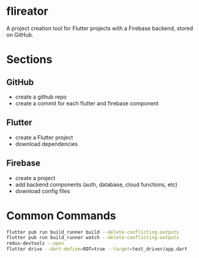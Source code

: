# flireator

A project creation tool for Flutter projects with a Firebase backend, stored on GitHub.

# Sections 

## GitHub 

- create a github repo 
- create a commit for each flutter and firebase component 

## Flutter 

- create a Flutter project 
- download dependencies 

## Firebase 

- create a project 
- add backend components (auth, database, cloud functions, etc)
- download config files 

# Common Commands 

```sh
flutter pub run build_runner build --delete-conflicting-outputs
flutter pub run build_runner watch --delete-conflicting-outputs
redux-devtools --open
flutter drive --dart-define=RDT=true --target=test_driver/app.dart
```